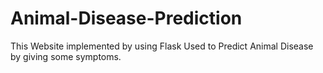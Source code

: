# Animal-Disease-Prediction
This Website implemented by using Flask Used to Predict Animal Disease by giving some symptoms.

